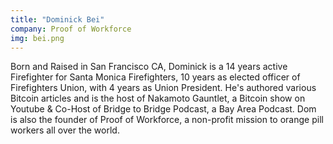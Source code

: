 ```yaml
---
title: "Dominick Bei"
company: Proof of Workforce
img: bei.png
---
```


Born and Raised in San Francisco CA, Dominick is a 14 years active Firefighter for Santa Monica Firefighters, 10 years as elected officer of Firefighters Union, with 4 years as Union President. He's authored various Bitcoin articles and is the host of Nakamoto Gauntlet, a Bitcoin show on Youtube & Co-Host of Bridge to Bridge Podcast, a Bay Area Podcast. Dom is also the founder of Proof of Workforce, a non-profit mission to orange pill workers all over the world.
